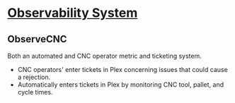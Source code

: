 # **[Observability System](https://www.ibm.com/blog/kubernetes-observability/)**

## ObserveCNC

Both an automated and CNC operator metric and ticketing system.

- CNC operators' enter tickets in Plex concerning issues that could cause a rejection.
- Automatically enters tickets in Plex by monitoring CNC tool, pallet, and cycle times.
